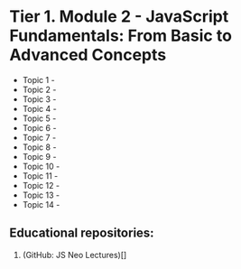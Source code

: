 # Tier 1. Module 2 - JavaScript Fundamentals: From Basic to Advanced Concepts

* Topic 1 - 
* Topic 2 - 
* Topic 3 - 
* Topic 4 - 
* Topic 5 - 
* Topic 6 - 
* Topic 7 - 
* Topic 8 - 
* Topic 9 - 
* Topic 10 - 
* Topic 11 - 
* Topic 12 - 
* Topic 13 - 
* Topic 14 - 

## Educational repositories:
1. (GitHub: JS Neo Lectures)[]
